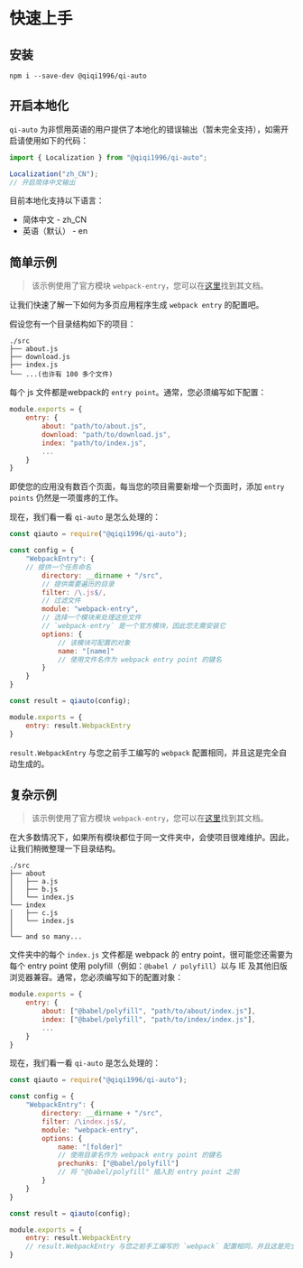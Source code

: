 # 快速上手

## 安装

```
npm i --save-dev @qiqi1996/qi-auto
```

## 开启本地化

`qi-auto` 为非惯用英语的用户提供了本地化的错误输出（暂未完全支持），如需开启请使用如下的代码：

```javascript
import { Localization } from "@qiqi1996/qi-auto";

Localization("zh_CN");
// 开启简体中文输出
```

目前本地化支持以下语言：

- 简体中文 - zh_CN
- 英语（默认） - en

## 简单示例

> 该示例使用了官方模块 `webpack-entry`，您可以在[这里](../modules/webpack-entry.md)找到其文档。

让我们快速了解一下如何为多页应用程序生成 `webpack entry` 的配置吧。

假设您有一个目录结构如下的项目：

```
./src
├── about.js
├── download.js
├── index.js
└── ...(也许有 100 多个文件)
```

每个 js 文件都是webpack的 `entry point`。通常，您必须编写如下配置：

```javascript
module.exports = {
    entry: {
        about: "path/to/about.js",
        download: "path/to/download.js",
        index: "path/to/index.js",
        ...
    }
}
```

即使您的应用没有数百个页面，每当您的项目需要新增一个页面时，添加 `entry points` 仍然是一项蛋疼的工作。

现在，我们看一看 `qi-auto` 是怎么处理的：

```javascript
const qiauto = require("@qiqi1996/qi-auto");

const config = {
    "WebpackEntry": {
    // 提供一个任务命名
        directory: __dirname + "/src",
        // 提供需要遍历的目录
        filter: /\.js$/,
        // 过滤文件
        module: "webpack-entry",
        // 选择一个模块来处理这些文件
        // `webpack-entry` 是一个官方模块，因此您无需安装它
        options: {
            // 该模块可配置的对象
            name: "[name]"
            // 使用文件名作为 webpack entry point 的键名
        }
    }
}

const result = qiauto(config);

module.exports = {
    entry: result.WebpackEntry
}
```

`result.WebpackEntry` 与您之前手工编写的 `webpack` 配置相同，并且这是完全自动生成的。

## 复杂示例

> 该示例使用了官方模块 `webpack-entry`，您可以在[这里](../modules/webpack-entry.md)找到其文档。

在大多数情况下，如果所有模块都位于同一文件夹中，会使项目很难维护。因此，让我们稍微整理一下目录结构。

```
./src
├── about
│   ├── a.js
│   ├── b.js
│   └── index.js
└── index
│   ├── c.js
│   └── index.js
│
└── and so many...
```

文件夹中的每个 `index.js` 文件都是 webpack 的 entry point，很可能您还需要为每个 entry point 使用 polyfill（例如：`@babel / polyfill`）以与 IE 及其他旧版浏览器兼容。通常，您必须编写如下的配置对象：

```javascript
module.exports = {
    entry: {
        about: ["@babel/polyfill", "path/to/about/index.js"],
        index: ["@babel/polyfill", "path/to/index/index.js"],
        ...
    }
}
```

现在，我们看一看 `qi-auto` 是怎么处理的：

```javascript
const qiauto = require("@qiqi1996/qi-auto");

const config = {
    "WebpackEntry": {
        directory: __dirname + "/src",
        filter: /\index.js$/,
        module: "webpack-entry",
        options: {
            name: "[folder]"
            // 使用目录名作为 webpack entry point 的键名
            prechunks: ["@babel/polyfill"]
            // 将 "@babel/polyfill" 插入到 entry point 之前
        }
    }
}

const result = qiauto(config);

module.exports = {
    entry: result.WebpackEntry
    // result.WebpackEntry 与您之前手工编写的 `webpack` 配置相同，并且这是完全自动生成的。
}
```